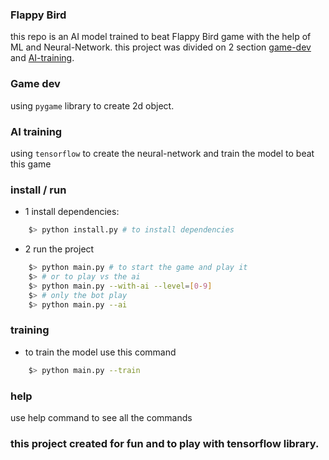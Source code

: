 ### Flappy Bird

this repo is an AI model trained to beat Flappy Bird game with the help of ML and Neural-Network.
this project was divided on 2 section [game-dev](#Game-dev) and [AI-training](#AI-training).

### Game dev
using `pygame` library to create 2d object. 

### AI training
using `tensorflow` to create the neural-network and train the model to beat this game

### install / run

 
* 1 install dependencies:
``` bash 
    $> python install.py # to install dependencies 
```

* 2 run the project
``` bash 
    $> python main.py # to start the game and play it
    $> # or to play vs the ai
    $> python main.py --with-ai --level=[0-9]
    $> # only the bot play 
    $> python main.py --ai
```

### training 
* to train the model use this command
``` bash
    $> python main.py --train
```

### help 
use help command to see all the commands

### this project created for fun and to play with tensorflow library.